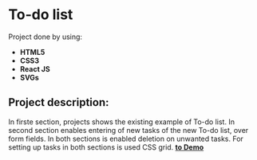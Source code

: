 # To-do list
Project done by using: 

- **HTML5**
- **CSS3**
- **React JS**
- **SVGs**

## Project description:
In firste section, projects shows the existing example of To-do list. In second section enables entering of new tasks of the new To-do list, over form fields. In both sections is enabled deletion on unwanted tasks. For setting up tasks in both sections is used CSS grid. 
**[to Demo](https://geeeva.github.io/To-do-list/)**
